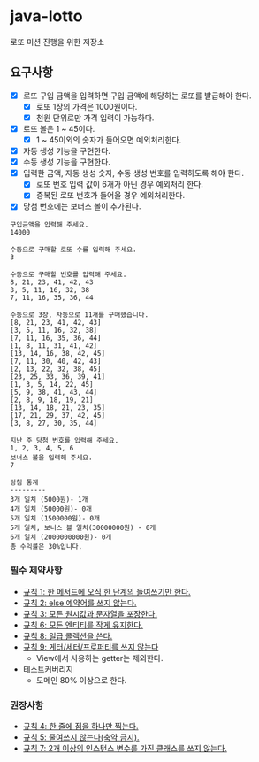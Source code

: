 # java-lotto
로또 미션 진행을 위한 저장소

## 요구사항
- [x] 로또 구입 금액을 입력하면 구입 금액에 해당하는 로또를 발급해야 한다.
    - [x] 로또 1장의 가격은 1000원이다.
    - [x] 천원 단위로만 가격 입력이 가능하다.
- [x] 로또 볼은 1 ~ 45이다. 
    - [x] 1 ~ 45이외의 숫자가 들어오면 예외처리한다.
- [x] 자동 생성 기능을 구현한다.
- [x] 수동 생성 기능을 구현한다.
- [x] 입력한 금액, 자동 생성 숫자, 수동 생성 번호를 입력하도록 해야 한다.
    - [x] 로또 번호 입력 값이 6개가 아닌 경우 예외처리 한다.
    - [x] 중복된 로또 번호가 들어올 경우 예외처리한다.
- [x] 당첨 번호에는 보너스 볼이 추가된다.

```
구입금액을 입력해 주세요.
14000

수동으로 구매할 로또 수를 입력해 주세요.
3

수동으로 구매할 번호를 입력해 주세요.
8, 21, 23, 41, 42, 43
3, 5, 11, 16, 32, 38
7, 11, 16, 35, 36, 44

수동으로 3장, 자동으로 11개를 구매했습니다.
[8, 21, 23, 41, 42, 43]
[3, 5, 11, 16, 32, 38]
[7, 11, 16, 35, 36, 44]
[1, 8, 11, 31, 41, 42]
[13, 14, 16, 38, 42, 45]
[7, 11, 30, 40, 42, 43]
[2, 13, 22, 32, 38, 45]
[23, 25, 33, 36, 39, 41]
[1, 3, 5, 14, 22, 45]
[5, 9, 38, 41, 43, 44]
[2, 8, 9, 18, 19, 21]
[13, 14, 18, 21, 23, 35]
[17, 21, 29, 37, 42, 45]
[3, 8, 27, 30, 35, 44]

지난 주 당첨 번호를 입력해 주세요.
1, 2, 3, 4, 5, 6
보너스 볼을 입력해 주세요.
7

당첨 통계
---------
3개 일치 (5000원)- 1개
4개 일치 (50000원)- 0개
5개 일치 (1500000원)- 0개
5개 일치, 보너스 볼 일치(30000000원) - 0개
6개 일치 (2000000000원)- 0개
총 수익률은 30%입니다.
```

### 필수 제약사항

- [규칙 1: 한 메서드에 오직 한 단계의 들여쓰기만 한다.](https://developerfarm.wordpress.com/2012/01/26/object_calisthenics_2/)
- [규칙 2: else 예약어를 쓰지 않는다.](https://developerfarm.wordpress.com/2012/01/27/object_calisthenics_3/)
- [규칙 3: 모든 원시값과 문자열을 포장한다.](https://developerfarm.wordpress.com/2012/01/27/object_calisthenics_4/)
- [규칙 6: 모든 엔티티를 작게 유지한다.](https://developerfarm.wordpress.com/2012/01/31/object_calisthenics_7/)
- [규칙 8: 일급 콜렉션을 쓴다.](https://developerfarm.wordpress.com/2012/02/01/object_calisthenics_/)
- [규칙 9: 게터/세터/프로퍼티를 쓰지 않는다](https://developerfarm.wordpress.com/2012/02/01/object_calisthenics_10/)
    - View에서 사용하는 getter는 제외한다.
- 테스트커버리지
    - 도메인 80% 이상으로 한다.

### 권장사항

- [규칙 4: 한 줄에 점을 하나만 찍는다.](https://developerfarm.wordpress.com/2012/01/30/object_calisthenics_5/)
- [규칙 5: 줄여쓰지 않는다(축약 금지).](https://developerfarm.wordpress.com/2012/01/30/object_calisthenics_6/)
- [규칙 7: 2개 이상의 인스턴스 변수를 가진 클래스를 쓰지 않는다.](https://developerfarm.wordpress.com/2012/01/31/object_calisthenics_8/)